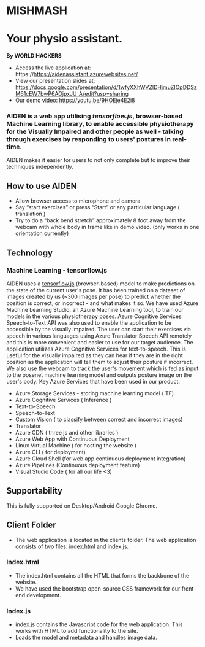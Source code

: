 # MISHMASH
# Your physio assistant.

**By WORLD HACKERS**

-   Access the live application at: https://https://aidenassistant.azurewebsites.net/
-   View our presentation slides at: https://docs.google.com/presentation/d/1wfyXXhWVZlDHjmuZIOpDDSzM61cEW7bwP6AOjpxJU_A/edit?usp=sharing
-   Our demo video: https://youtu.be/9HOEje4E2i8

### AIDEN is a web app utilising **_tensorflow.js_**, browser-based Machine Learning library, to enable accessible physiotherapy for the Visually Impaired and other people as well - talking through exercises by responding to users' postures in real-time.

AIDEN makes it easier for users to not only complete but to improve their techniques independently.

## How to use AIDEN

-   Allow browser access to microphone and camera
-   Say “start exercises” or press “Start” or any particular language ( translation )
-   Try to do a “back bend stretch” approximately 8 foot away from the webcam with whole body in frame like in demo video. (only works in one orientation currently)

## Technology

### Machine Learning - tensorflow.js

AIDEN uses a [tensorflow.js](https://www.tensorflow.org/js)  (browser-based) model to make predictions on the state of the current user's pose. It has been trained on a dataset of images created by us (~300 images per pose) to predict whether the position is correct, or incorrect - and what makes it so.
We have used Azure Machine Learning Studio, an Azure Machine Learning tool, to train our models in the various physiotherapy poses.
Azure Cognitive Services Speech-to-Text API was also used to enable the application to be accessible by the visually impaired. The user can start their exercises via speech in various languages using Azure Translator Speech API remotely and this is more convenient and easier to use for our target audience.
The application utilizes Azure Cognitive Services for text-to-speech. This is useful for the visually impaired as they can hear if they are in the right position as the application will tell them to adjust their posture if incorrect.
We also use the webcam to track the user's movement which is fed as input to the posenet machine learning model and outputs posture image on the user's body.
Key Azure Services that have been used in our product:

- Azure Storage Services - storing machine learning model ( TF)
- Azure Cognitive Services ( Inference )
- Text-to-Speech
- Speech-to-Text
- Custom Vision ( to classify between correct and incorrect images)
- Translator
- Azure CDN   ( three js and other libraries )
- Azure Web App with Continuous Deployment
- Linux Virtual Machine ( for hosting the website )
- Azure CLI  ( for deployment)
- Azure Cloud Shell (for web app continuous deployment integration)
- Azure Pipelines (Continuous deployment feature)
- Visual Studio Code ( for all our life <3)


## Supportability

This is fully supported on Desktop/Android Google Chrome.


## Client Folder

-   The web application is located in the clients folder. The web application consists of two files: index.html and index.js.

### Index.html

-   The index.html contains all the HTML that forms the backbone of the website.
-   We have used the bootstrap open-source CSS framework for our front-end development.

### Index.js

-   index.js contains the Javascript code for the web application. This works with HTML to add functionality to the site.
-   Loads the model and metadata and handles image data.
